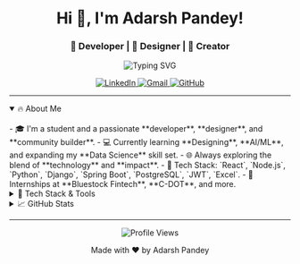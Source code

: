 <!-- Profile README for https://github.com/beadarshh -->

<h1 align="center">
  Hi 👋, I'm Adarsh Pandey!
</h1>

<h3 align="center">🚀 Developer | 🎨 Designer | 🌱 Creator </h3>

<p align="center">
  <img src="https://readme-typing-svg.demolab.com?font=Fira+Code&duration=3000&pause=1000&center=true&width=435&lines=Code.+Create.+Innovate.;Full-stack+Dev+%7C+Data+Explorer+%7C+Community+Builder" alt="Typing SVG" />
</p>

<p align="center">
  <a href="https://www.linkedin.com/in/beadarshh" target="_blank">
    <img src="https://img.shields.io/badge/LinkedIn-blue?logo=linkedin&logoColor=white" alt="LinkedIn"/>
  </a>
  <a href="mailto:adarshpandey4114@gmail.com">
    <img src="https://img.shields.io/badge/Gmail-red?logo=gmail&logoColor=white" alt="Gmail"/>
  </a>
  <a href="https://github.com/beadarshh" target="_blank">
    <img src="https://img.shields.io/badge/GitHub-000?logo=github&logoColor=white" alt="GitHub"/>
  </a>
</p>

---

<details open>
  <summary>🔥 About Me</summary>
  <br/>
  - 🎓 I'm a student and a passionate **developer**, **designer**, and **community builder**.
  - 💻 Currently learning **Designing**, **AI/ML**, and expanding my **Data Science** skill set.
  - 🌐 Always exploring the blend of **technology** and **impact**.
  - 🧠 Tech Stack: `React`, `Node.js`, `Python`, `Django`, `Spring Boot`, `PostgreSQL`, `JWT`, `Excel`.
  - 🏢 Internships at **Bluestock Fintech**, **C-DOT**, and more.
</details>

<details>
  <summary>🚀 Tech Stack & Tools</summary>
  <br/>
  <p align="center">
    <img src="https://skillicons.dev/icons?i=react,nodejs,python,django,java,html,css,js,spring,postgres,git,github,vscode,figma&theme=light" />
  </p>
</details>

<details>
  <summary>📈 GitHub Stats</summary>
  <br/>
  <p align="center">
    <img src="https://github-readme-stats.vercel.app/api?username=beadarshh&show_icons=true&theme=tokyonight" alt="Adarsh's GitHub stats" />
    <img src="https://github-readme-streak-stats.herokuapp.com/?user=beadarshh&theme=tokyonight" alt="GitHub Streak" />
    <img src="https://github-readme-stats.vercel.app/api/top-langs/?username=beadarshh&layout=compact&theme=tokyonight" />
  </p>
</details>

---

<p align="center">
  <img src="https://komarev.com/ghpvc/?username=beadarshh&label=Profile%20views&color=0e75b6&style=flat" alt="Profile Views" />
</p>

<p align="center">Made with ❤️ by Adarsh Pandey</p>

